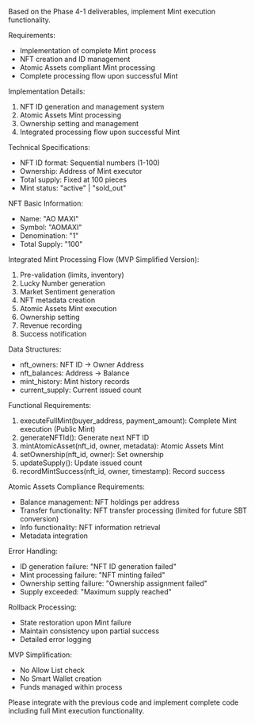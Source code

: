Based on the Phase 4-1 deliverables, implement Mint execution functionality.

Requirements:

- Implementation of complete Mint process
- NFT creation and ID management
- Atomic Assets compliant Mint processing
- Complete processing flow upon successful Mint

Implementation Details:

1. NFT ID generation and management system
2. Atomic Assets Mint processing
3. Ownership setting and management
4. Integrated processing flow upon successful Mint

Technical Specifications:

- NFT ID format: Sequential numbers (1-100)
- Ownership: Address of Mint executor
- Total supply: Fixed at 100 pieces
- Mint status: "active" | "sold_out"

NFT Basic Information:

- Name: "AO MAXI"
- Symbol: "AOMAXI"
- Denomination: "1"
- Total Supply: "100"

Integrated Mint Processing Flow (MVP Simplified Version):

1. Pre-validation (limits, inventory)
2. Lucky Number generation
3. Market Sentiment generation
4. NFT metadata creation
5. Atomic Assets Mint execution
6. Ownership setting
7. Revenue recording
8. Success notification

Data Structures:

- nft_owners: NFT ID → Owner Address
- nft_balances: Address → Balance
- mint_history: Mint history records
- current_supply: Current issued count

Functional Requirements:

1. executeFullMint(buyer_address, payment_amount): Complete Mint execution (Public Mint)
2. generateNFTId(): Generate next NFT ID
3. mintAtomicAsset(nft_id, owner, metadata): Atomic Assets Mint
4. setOwnership(nft_id, owner): Set ownership
5. updateSupply(): Update issued count
6. recordMintSuccess(nft_id, owner, timestamp): Record success

Atomic Assets Compliance Requirements:

- Balance management: NFT holdings per address
- Transfer functionality: NFT transfer processing (limited for future SBT conversion)
- Info functionality: NFT information retrieval
- Metadata integration

Error Handling:

- ID generation failure: "NFT ID generation failed"
- Mint processing failure: "NFT minting failed"
- Ownership setting failure: "Ownership assignment failed"
- Supply exceeded: "Maximum supply reached"

Rollback Processing:

- State restoration upon Mint failure
- Maintain consistency upon partial success
- Detailed error logging

MVP Simplification:

- No Allow List check
- No Smart Wallet creation
- Funds managed within process

Please integrate with the previous code and implement complete code including full Mint execution functionality.
